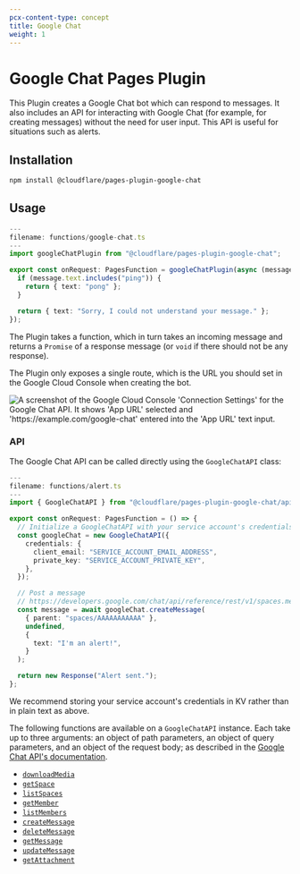 ```yaml
---
pcx-content-type: concept
title: Google Chat
weight: 1
---
```


# Google Chat Pages Plugin

This Plugin creates a Google Chat bot which can respond to messages. It also includes an API for interacting with Google Chat (for example, for creating messages) without the need for user input. This API is useful for situations such as alerts.

## Installation

```sh
npm install @cloudflare/pages-plugin-google-chat
```

## Usage

```typescript
---
filename: functions/google-chat.ts
---
import googleChatPlugin from "@cloudflare/pages-plugin-google-chat";

export const onRequest: PagesFunction = googleChatPlugin(async (message) => {
  if (message.text.includes("ping")) {
    return { text: "pong" };
  }

  return { text: "Sorry, I could not understand your message." };
});
```

The Plugin takes a function, which in turn takes an incoming message and returns a `Promise` of a response message (or `void` if there should not be any response).

The Plugin only exposes a single route, which is the URL you should set in the Google Cloud Console when creating the bot.

![A screenshot of the Google Cloud Console 'Connection Settings' for the Google Chat API. It shows 'App URL' selected and 'https://example.com/google-chat' entered into the 'App URL' text input.](/pages/platform/functions/plugins/google-chat.png)

### API

The Google Chat API can be called directly using the `GoogleChatAPI` class:

```typescript
---
filename: functions/alert.ts
---
import { GoogleChatAPI } from "@cloudflare/pages-plugin-google-chat/api";

export const onRequest: PagesFunction = () => {
  // Initialize a GoogleChatAPI with your service account's credentials
  const googleChat = new GoogleChatAPI({
    credentials: {
      client_email: "SERVICE_ACCOUNT_EMAIL_ADDRESS",
      private_key: "SERVICE_ACCOUNT_PRIVATE_KEY",
    },
  });

  // Post a message
  // https://developers.google.com/chat/api/reference/rest/v1/spaces.messages/create
  const message = await googleChat.createMessage(
    { parent: "spaces/AAAAAAAAAAA" },
    undefined,
    {
      text: "I'm an alert!",
    }
  );

  return new Response("Alert sent.");
};
```

We recommend storing your service account's credentials in KV rather than in plain text as above.

The following functions are available on a `GoogleChatAPI` instance. Each take up to three arguments: an object of path parameters, an object of query parameters, and an object of the request body; as described in the [Google Chat API's documentation](https://developers.google.com/chat/api/reference/rest).

- [`downloadMedia`](https://developers.google.com/chat/api/reference/rest/v1/media/download)
- [`getSpace`](https://developers.google.com/chat/api/reference/rest/v1/spaces/get)
- [`listSpaces`](https://developers.google.com/chat/api/reference/rest/v1/spaces/list)
- [`getMember`](https://developers.google.com/chat/api/reference/rest/v1/spaces.members/get)
- [`listMembers`](https://developers.google.com/chat/api/reference/rest/v1/spaces.members/list)
- [`createMessage`](https://developers.google.com/chat/api/reference/rest/v1/spaces.messages/create)
- [`deleteMessage`](https://developers.google.com/chat/api/reference/rest/v1/spaces.messages/delete)
- [`getMessage`](https://developers.google.com/chat/api/reference/rest/v1/spaces.messages/get)
- [`updateMessage`](https://developers.google.com/chat/api/reference/rest/v1/spaces.messages/update)
- [`getAttachment`](https://developers.google.com/chat/api/reference/rest/v1/spaces.messages.attachments/get)

